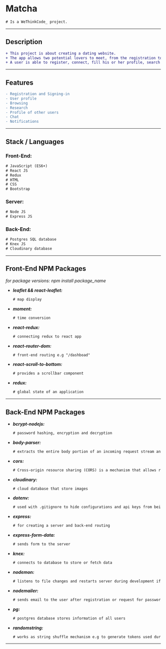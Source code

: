 <h1> Matcha </h1>

```diff
# Is a WeThinkCode_ project.
```

<hr />

<h2> Description </h2>

 ```diff
 + This project is about creating a dating website.
 + The app allows two potential lovers to meet, from the registration to the final encounter.
 + A user is able to register, connect, fill his or her profile, search and look into the profile of other users, like them, chat with those that "liked" back.
```
<hr />

<h2> Features </h2>

```diff
- Registration and Signing-in
- User profile
- Browsing
- Research
- Profile of other users
- Chat
- Notifications
```
<hr />

<h2> Stack / Languages</h2>

<h3> Front-End: </h3>

```diff
# JavaScript (ES6+)
# React JS
# Redux
# HTML
# CSS
# Bootstrap
```

<h3> Server: </h3>

```diff
# Node JS
# Express JS
```
  
<h3> Back-End: </h3>

```diff
# Postgres SQL database
# Knex JS
# Cloudinary database
```

<hr />

<h2>Front-End NPM Packages</h2>
<em>for package versions: npm install package_name</em>

 <ul>
    <li>
      <em>
        <strong>
          leaflet && react-leaflet:
        </strong>
       </em>
    </li>
    
```diff
# map display
```
    
   <li>
      <em>
        <strong>
          moment:
        </strong>
       </em>
    </li>
    
```diff
# time conversion
```

   <li>
      <em>
        <strong>
          react-redux:
        </strong>
       </em>
    </li>

```diff
# connecting redux to react app
```

   <li>
      <em>
        <strong>
          react-router-dom:
        </strong>
       </em>
    </li>
    
```diff
# front-end routing e.g "/dashboad"
```

  <li>
      <em>
        <strong>
          react-scroll-to-bottom:
        </strong>
       </em>
    </li>
    
```diff
# provides a scrollbar component
```

   <li>
      <em>
        <strong>
          redux:
        </strong>
       </em>
    </li>
    
```diff
# global state of an application
```

  </ul>
  
<hr />

<h2>Back-End NPM Packages</h2>

  <ul>
    
   <li>
      <em>
        <strong>
          bcrypt-nodejs:
        </strong>
       </em>
    </li>
    
```diff
# password hashing, encryption and decryption
```

   <li>
      <em>
        <strong>
          body-parser:
        </strong>
       </em>
    </li>
    
```diff
# extracts the entire body portion of an incoming request stream and exposes it on req.body.
```

   <li>
      <em>
        <strong>
          cors:
        </strong>
       </em>
    </li>
    
```diff
# Cross-origin resource sharing (CORS) is a mechanism that allows restricted resources on a web page to be requested from another domain outside the domain from which the first resource was served.
```

  <li>
      <em>
        <strong>
          cloudinary:
        </strong>
       </em>
    </li>
    
```diff
# cloud database that store images
```

  <li>
      <em>
        <strong>
          dotenv:
        </strong>
       </em>
    </li>
    
```diff
# used with .gitignore to hide configurations and api keys from being shared on github
```

  <li>
      <em>
        <strong>
          express:
        </strong>
       </em>
    </li>
    
```diff
# for creating a server and back-end routing
```

  <li>
      <em>
        <strong>
          express-form-data:
        </strong>
       </em>
    </li>
    
```diff
# sends form to the server
```

  <li>
      <em>
        <strong>
          knex:
        </strong>
       </em>
    </li>
    
```diff
# connects to database to store or fetch data
```

  <li>
      <em>
        <strong>
          nodemon:
        </strong>
       </em>
    </li>
    
```diff
# listens to file changes and restarts server during development if they are any changes made to the file
```

  <li>
      <em>
        <strong>
          nodemailer:
        </strong>
       </em>
    </li>
    
```diff
# sends email to the user after registration or request for password reset
```

  <li>
      <em>
        <strong>
          pg:
        </strong>
       </em>
    </li>
    
```diff
# postgres database stores information of all users
```

<li>
      <em>
        <strong>
          randomstring:
        </strong>
       </em>
    </li>
    
```diff
# works as string shuffle mechanism e.g to generate tokens used during email verification process
```

  </ul>

<hr />
